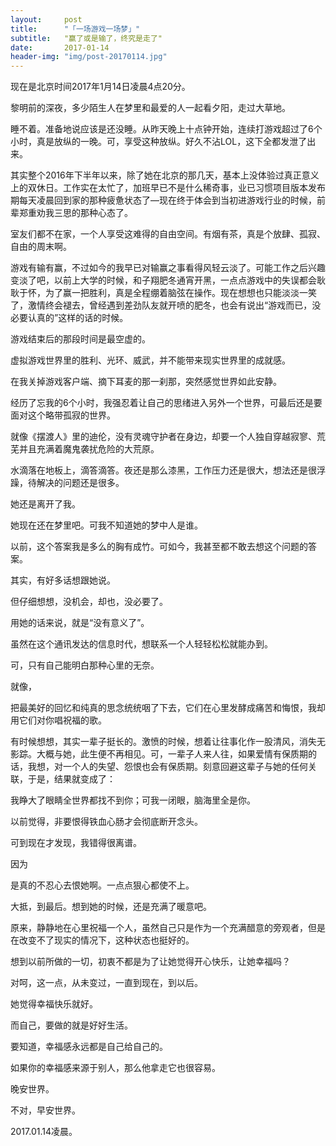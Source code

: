 ```yaml
---
layout:     post
title:      "「一场游戏一场梦」"
subtitle:   "赢了或是输了，终究是走了"
date:       2017-01-14
header-img: "img/post-20170114.jpg"
---
```




现在是北京时间2017年1月14日凌晨4点20分。

黎明前的深夜，多少陌生人在梦里和最爱的人一起看夕阳，走过大草地。

睡不着。准备地说应该是还没睡。从昨天晚上十点钟开始，连续打游戏超过了6个小时，真是放纵的一晚。可，享受这种放纵。好久不沾LOL，这下全都发泄了出来。

其实整个2016年下半年以来，除了她在北京的那几天，基本上没体验过真正意义上的双休日。工作实在太忙了，加班早已不是什么稀奇事，业已习惯项目版本发布期每天凌晨回到家的那种疲惫状态了—现在终于体会到当初进游戏行业的时候，前辈郑重劝我三思的那种心态了。

室友们都不在家，一个人享受这难得的自由空间。有烟有茶，真是个放肆、孤寂、自由的周末啊。

游戏有输有赢，不过如今的我早已对输赢之事看得风轻云淡了。可能工作之后兴趣变淡了吧，以前上大学的时候，和子翔肥冬通宵开黑，一点点游戏中的失误都会耿耿于怀，为了赢一把胜利，真是全程绷着脑弦在操作。现在想想也只能淡淡一笑了，激情终会褪去，曾经遇到差劲队友就开喷的肥冬，也会有说出“游戏而已，没必要认真的”这样的话的时候。

游戏结束后的那段时间是最空虚的。

虚拟游戏世界里的胜利、光环、威武，并不能带来现实世界里的成就感。

在我关掉游戏客户端、摘下耳麦的那一刹那，突然感觉世界如此安静。

经历了忘我的6个小时，我强忍着让自己的思绪进入另外一个世界，可最后还是要面对这个略带孤寂的世界。

就像《摆渡人》里的迪伦，没有灵魂守护者在身边，却要一个人独自穿越寂寥、荒芜并且充满着魔鬼袭扰危险的大荒原。

水滴落在地板上，滴答滴答。夜还是那么漆黑，工作压力还是很大，想法还是很浮躁，待解决的问题还是很多。

她还是离开了我。

她现在还在梦里吧。可我不知道她的梦中人是谁。

以前，这个答案我是多么的胸有成竹。可如今，我甚至都不敢去想这个问题的答案。

其实，有好多话想跟她说。

但仔细想想，没机会，却也，没必要了。

用她的话来说，就是“没有意义了”。

虽然在这个通讯发达的信息时代，想联系一个人轻轻松松就能办到。

可，只有自己能明白那种心里的无奈。

就像，

把最美好的回忆和纯真的思念统统咽了下去，它们在心里发酵成痛苦和悔恨，我却用它们对你唱祝福的歌。

有时候想想，其实一辈子挺长的。激愤的时候，想着让往事化作一股清风，消失无影踪。大概与她，此生便不再相见。可，一辈子人来人往，如果爱情有保质期的话，我想，对一个人的失望、怨恨也会有保质期。刻意回避这辈子与她的任何关联，于是，结果就变成了：

我睁大了眼睛全世界都找不到你；可我一闭眼，脑海里全是你。

以前觉得，非要恨得铁血心肠才会彻底断开念头。

可到现在才发现，我错得很离谱。

因为

是真的不忍心去恨她啊。一点点狠心都使不上。

大抵，到最后。想到她的时候，还是充满了暖意吧。

原来，静静地在心里祝福一个人，虽然自己只是作为一个充满醋意的旁观者，但是在改变不了现实的情况下，这种状态也挺好的。

想到以前所做的一切，初衷不都是为了让她觉得开心快乐，让她幸福吗？

对呵，这一点，从未变过，一直到现在，到以后。

她觉得幸福快乐就好。

而自己，要做的就是好好生活。

要知道，幸福感永远都是自己给自己的。

如果你的幸福感来源于别人，那么他拿走它也很容易。



晚安世界。

不对，早安世界。

2017.01.14凌晨。



